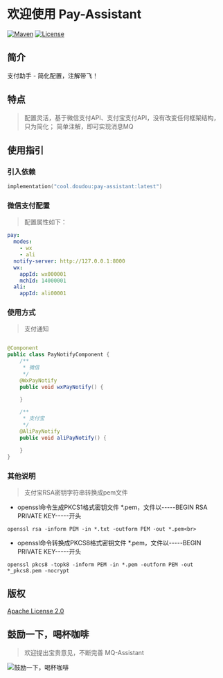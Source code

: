 # 欢迎使用 Pay-Assistant

[![Maven](https://img.shields.io/badge/Maven-v1.0.0-blue)](https://search.maven.org/search?q=g:cool.doudou%20a:pay-assistant-*)
[![License](https://img.shields.io/badge/License-Apache%202-4EB1BA.svg?style=flat-square)](https://www.apache.org/licenses/LICENSE-2.0)

## 简介

支付助手 - 简化配置，注解带飞！

## 特点

> 配置灵活，基于微信支付API、支付宝支付API，没有改变任何框架结构，只为简化； 简单注解，即可实现消息MQ

## 使用指引

### 引入依赖

```kotlin
implementation("cool.doudou:pay-assistant:latest")
```

### 微信支付配置

> 配置属性如下：

```yaml
pay:
  modes:
    - wx
    - ali
  notify-server: http://127.0.0.1:8000
  wx:
    appId: wx000001
    mchId: 14000001
  ali:
    appId: ali00001
```

### 使用方式

> 支付通知

```java

@Component
public class PayNotifyComponent {
    /**
     * 微信
     */
    @WxPayNotify
    public void wxPayNotify() {

    }

    /**
     * 支付宝
     */
    @AliPayNotify
    public void aliPayNotify() {

    }
}
```

### 其他说明

> 支付宝RSA密钥字符串转换成pem文件

- openssl命令生成PKCS1格式密钥文件 *.pem，文件以-----BEGIN RSA PRIVATE KEY-----开头

```shell
openssl rsa -inform PEM -in *.txt -outform PEM -out *.pem<br>
```

- openssl命令转换成PKCS8格式密钥文件 *.pem，文件以-----BEGIN PRIVATE KEY-----开头

```shell
openssl pkcs8 -topk8 -inform PEM -in *.pem -outform PEM -out *_pkcs8.pem -nocrypt
```

## 版权

[Apache License 2.0](https://www.apache.org/licenses/LICENSE-2.0)

## 鼓励一下，喝杯咖啡

> 欢迎提出宝贵意见，不断完善 MQ-Assistant

![鼓励一下，喝杯咖啡](https://user-images.githubusercontent.com/21210629/172556529-544b2581-ea34-4530-932b-148198b1b265.jpg)

